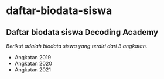daftar-biodata-siswa
==
Daftar biodata siswa Decoding Academy
--
*Berikut adalah biodata siswa yang terdiri dari 3 angkatan.*
- Angkatan 2019
- Angkatan 2020
- Angkatan 2021
